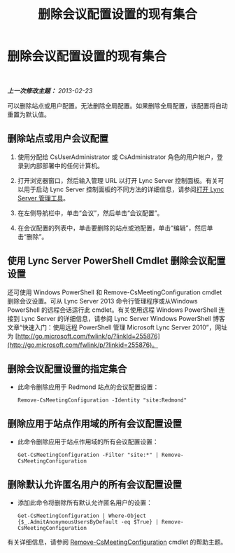 ﻿---
title: 删除会议配置设置的现有集合
TOCTitle: 删除会议配置设置的现有集合
ms:assetid: 92ff8a91-05c5-4047-a533-5dff12f22299
ms:mtpsurl: https://technet.microsoft.com/zh-cn/library/JJ688136(v=OCS.15)
ms:contentKeyID: 49888515
ms.date: 05/19/2016
mtps_version: v=OCS.15
ms.translationtype: HT
---

# 删除会议配置设置的现有集合

 

_**上一次修改主题：** 2013-02-23_

可以删除站点或用户配置。无法删除全局配置。如果删除全局配置，该配置将自动重置为默认值。

## 删除站点或用户会议配置

1.  使用分配给 CsUserAdministrator 或 CsAdministrator 角色的用户帐户，登录到内部部署中的任何计算机。

2.  打开浏览器窗口，然后输入管理 URL 以打开 Lync Server 控制面板。有关可以用于启动 Lync Server 控制面板的不同方法的详细信息，请参阅[打开 Lync Server 管理工具](lync-server-2013-open-lync-server-administrative-tools.md)。

3.  在左侧导航栏中，单击“会议”，然后单击“会议配置”。

4.  在会议配置的列表中，单击要删除的站点或池配置，单击“编辑”，然后单击“删除”。

## 使用 Lync Server PowerShell Cmdlet 删除会议配置设置

还可使用 Windows PowerShell 和 Remove-CsMeetingConfiguration cmdlet 删除会议设置。可从 Lync Server 2013 命令行管理程序或从Windows PowerShell 的远程会话运行此 cmdlet。有关使用远程 Windows PowerShell 连接到 Lync Server 的详细信息，请参阅 Lync Server Windows PowerShell 博客文章“快速入门：使用远程 PowerShell 管理 Microsoft Lync Server 2010”，网址为 [http://go.microsoft.com/fwlink/p/?linkId=255876](http://go.microsoft.com/fwlink/p/?linkid=255876)。

## 删除会议配置设置的指定集合

  - 此命令删除应用于 Redmond 站点的会议配置设置：
    
        Remove-CsMeetingConfiguration -Identity "site:Redmond"

## 删除应用于站点作用域的所有会议配置设置

  - 此命令删除应用于站点作用域的所有会议配置设置：
    
        Get-CsMeetingConfiguration -Filter "site:*" | Remove-CsMeetingConfiguration

## 删除默认允许匿名用户的所有会议配置设置

  - 添加此命令将删除所有默认允许匿名用户的设置：
    
        Get-CsMeetingConfiguration | Where-Object {$_.AdmitAnonymousUsersByDefault -eq $True} | Remove-CsMeetingConfiguration

有关详细信息，请参阅 [Remove-CsMeetingConfiguration](remove-csmeetingconfiguration.md) cmdlet 的帮助主题。

